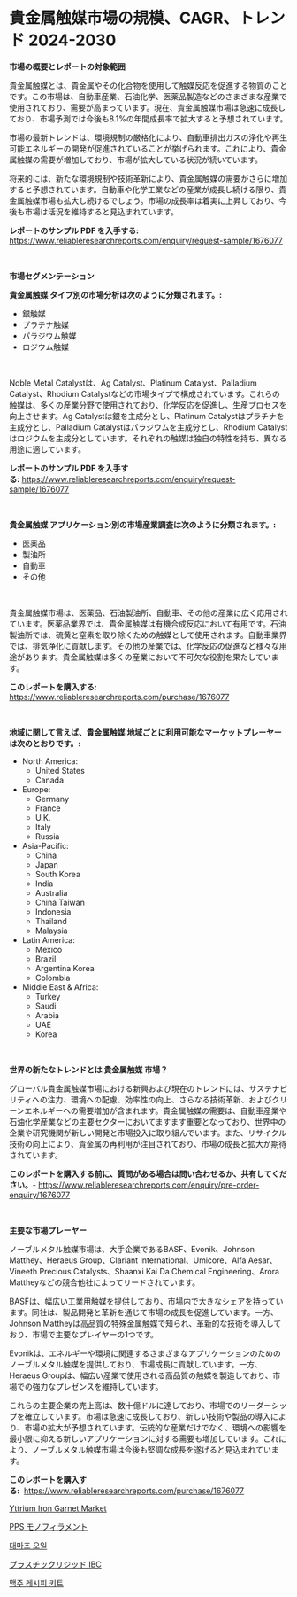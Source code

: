 <p><h1>貴金属触媒市場の規模、CAGR、トレンド 2024-2030</h1></p><p><strong>市場の概要とレポートの対象範囲</strong></p>
<p><p>貴金属触媒とは、貴金属やその化合物を使用して触媒反応を促進する物質のことです。この市場は、自動車産業、石油化学、医薬品製造などのさまざまな産業で使用されており、需要が高まっています。現在、貴金属触媒市場は急速に成長しており、市場予測では今後も8.1%の年間成長率で拡大すると予想されています。</p><p>市場の最新トレンドは、環境規制の厳格化により、自動車排出ガスの浄化や再生可能エネルギーの開発が促進されていることが挙げられます。これにより、貴金属触媒の需要が増加しており、市場が拡大している状況が続いています。</p><p>将来的には、新たな環境規制や技術革新により、貴金属触媒の需要がさらに増加すると予想されています。自動車や化学工業などの産業が成長し続ける限り、貴金属触媒市場も拡大し続けるでしょう。市場の成長率は着実に上昇しており、今後も市場は活況を維持すると見込まれています。</p></p>
<p><strong>レポートのサンプル PDF を入手する:</strong> <a href="https://www.reliableresearchreports.com/enquiry/request-sample/1676077">https://www.reliableresearchreports.com/enquiry/request-sample/1676077</a></p>
<p>&nbsp;</p>
<p><strong>市場セグメンテーション</strong></p>
<p><strong>貴金属触媒 タイプ別の市場分析は次のように分類されます。:</strong></p>
<p><ul><li>銀触媒</li><li>プラチナ触媒</li><li>パラジウム触媒</li><li>ロジウム触媒</li></ul></p>
<p>&nbsp;</p>
<p><p>Noble Metal Catalystは、Ag Catalyst、Platinum Catalyst、Palladium Catalyst、Rhodium Catalystなどの市場タイプで構成されています。これらの触媒は、多くの産業分野で使用されており、化学反応を促進し、生産プロセスを向上させます。Ag Catalystは銀を主成分とし、Platinum Catalystはプラチナを主成分とし、Palladium Catalystはパラジウムを主成分とし、Rhodium Catalystはロジウムを主成分としています。それぞれの触媒は独自の特性を持ち、異なる用途に適しています。</p></p>
<p><strong>レポートのサンプル PDF を入手する:</strong>&nbsp;<a href="https://www.reliableresearchreports.com/enquiry/request-sample/1676077">https://www.reliableresearchreports.com/enquiry/request-sample/1676077</a></p>
<p>&nbsp;</p>
<p><strong> 貴金属触媒 アプリケーション別の市場産業調査は次のように分類されます。:</strong></p>
<p><ul><li>医薬品</li><li>製油所</li><li>自動車</li><li>その他</li></ul></p>
<p>&nbsp;</p>
<p><p>貴金属触媒市場は、医薬品、石油製油所、自動車、その他の産業に広く応用されています。医薬品業界では、貴金属触媒は有機合成反応において有用です。石油製油所では、硫黄と窒素を取り除くための触媒として使用されます。自動車業界では、排気浄化に貢献します。その他の産業では、化学反応の促進など様々な用途があります。貴金属触媒は多くの産業において不可欠な役割を果たしています。</p></p>
<p><strong>このレポートを購入する:</strong>&nbsp; <a href="https://www.reliableresearchreports.com/purchase/1676077">https://www.reliableresearchreports.com/purchase/1676077</a></p>
<p>&nbsp;</p>
<p><strong>地域に関して言えば、貴金属触媒 地域ごとに利用可能なマーケットプレーヤーは次のとおりです。:</strong></p>
<p><ul>
    <li>
        North America:
        <ul>
            <li>United States</li>
            <li>Canada</li>
        </ul>
    </li>
    <li>
        Europe:
        <ul>
            <li>Germany</li>
            <li>France</li>
            <li>U.K.</li>
            <li>Italy</li>
            <li>Russia</li>
        </ul>
    </li>
    <li>
        Asia-Pacific:
        <ul>
            <li>China</li>
            <li>Japan</li>
            <li>South Korea</li>
            <li>India</li>
            <li>Australia</li>
            <li>China Taiwan</li>
            <li>Indonesia</li>
            <li>Thailand</li>
            <li>Malaysia</li>
        </ul>
    </li>
    <li>
        Latin America:
        <ul>
            <li>Mexico</li>
            <li>Brazil</li>
            <li>Argentina Korea</li>
            <li>Colombia</li>
        </ul>
    </li>
    <li>
        Middle East & Africa:
        <ul>
            <li>Turkey</li>
            <li>Saudi</li>
            <li>Arabia</li>
            <li>UAE</li>
            <li>Korea</li>
        </ul>
    </li>
    </ul></p>
<p>&nbsp;</p>
<p><strong>世界の新たなトレンドとは 貴金属触媒 市場？</strong></p>
<p><p>グローバル貴金属触媒市場における新興および現在のトレンドには、サステナビリティへの注力、環境への配慮、効率性の向上、さらなる技術革新、およびクリーンエネルギーへの需要増加が含まれます。貴金属触媒の需要は、自動車産業や石油化学産業などの主要セクターにおいてますます重要となっており、世界中の企業や研究機関が新しい開発と市場投入に取り組んでいます。また、リサイクル技術の向上により、貴金属の再利用が注目されており、市場の成長と拡大が期待されています。</p></p>
<p><strong>このレポートを購入する前に、質問がある場合は問い合わせるか、共有してください。</strong>- <a href="https://www.reliableresearchreports.com/enquiry/pre-order-enquiry/1676077">https://www.reliableresearchreports.com/enquiry/pre-order-enquiry/1676077</a></p>
<p>&nbsp;</p>
<p><strong>主要な市場プレーヤー</strong></p>
<p><p>ノーブルメタル触媒市場は、大手企業であるBASF、Evonik、Johnson Matthey、Heraeus Group、Clariant International、Umicore、Alfa Aesar、Vineeth Precious Catalysts、Shaanxi Kai Da Chemical Engineering、Arora Mattheyなどの競合他社によってリードされています。</p><p>BASFは、幅広い工業用触媒を提供しており、市場内で大きなシェアを持っています。同社は、製品開発と革新を通じて市場の成長を促進しています。一方、Johnson Mattheyは高品質の特殊金属触媒で知られ、革新的な技術を導入しており、市場で主要なプレイヤーの1つです。</p><p>Evonikは、エネルギーや環境に関連するさまざまなアプリケーションのためのノーブルメタル触媒を提供しており、市場成長に貢献しています。一方、Heraeus Groupは、幅広い産業で使用される高品質の触媒を製造しており、市場での強力なプレゼンスを維持しています。</p><p>これらの主要企業の売上高は、数十億ドルに達しており、市場でのリーダーシップを確立しています。市場は急速に成長しており、新しい技術や製品の導入により、市場の拡大が予想されています。伝統的な産業だけでなく、環境への影響を最小限に抑える新しいアプリケーションに対する需要も増加しています。これにより、ノーブルメタル触媒市場は今後も堅調な成長を遂げると見込まれています。</p></p>
<p><strong>このレポートを購入する:</strong>&nbsp;&nbsp;<a href="https://www.reliableresearchreports.com/purchase/1676077">https://www.reliableresearchreports.com/purchase/1676077</a></p>
<p><p><a href="https://github.com/lylyparadise/Market-Research-Report-List-2/blob/main/yttrium-iron-garnet-market.md">Yttrium Iron Garnet Market</a></p><p><a href="https://medium.com/@kelsitorphy644/pps%E3%83%A2%E3%83%8E%E3%83%95%E3%82%A3%E3%83%A9%E3%83%A1%E3%83%B3%E3%83%88%E5%B8%82%E5%A0%B4%E8%AA%BF%E6%9F%BB%E3%83%AC%E3%83%9D%E3%83%BC%E3%83%88-%E3%81%9D%E3%81%AE%E6%AD%B4%E5%8F%B2%E3%81%A82031%E5%B9%B4%E3%81%BE%E3%81%A7%E3%81%AE%E4%BA%88%E6%B8%AC-60acd38b9e5c">PPS モノフィラメント</a></p><p><a href="https://medium.com/@kellylyncyh543964/%EC%B9%B8%EB%82%98%EB%B9%84%EC%8A%A4-%EC%98%A4%EC%9D%BC-%EC%8B%9C%EC%9E%A5-2031%EB%85%84%EA%B9%8C%EC%A7%80%EC%9D%98-%ED%8A%B8%EB%A0%8C%EB%93%9C-%EC%98%88%EC%B8%A1-%EB%B0%8F-%EA%B2%BD%EC%9F%81-%EB%B6%84%EC%84%9D-54cb5af78366">대마초 오일</a></p><p><a href="https://medium.com/@kelsitorphy644/%E3%83%97%E3%83%A9%E3%82%B9%E3%83%81%E3%83%83%E3%82%AF%E8%A3%BD%E5%89%9B%E6%80%A7ibc%E5%B8%82%E5%A0%B4-%E7%A8%AE%E9%A1%9E-%E7%94%A8%E9%80%94-%E5%9C%B0%E7%90%86%E5%88%A5%E3%81%AE%E5%8C%85%E6%8B%AC%E7%9A%84%E8%A9%95%E4%BE%A1-4fa8a0d8767c">プラスチックリジッド IBC</a></p><p><a href="https://github.com/vsap75a286l/Market-Research-Report-List-1/blob/main/9372107193967.md">맥주 레시피 키트</a></p></p>